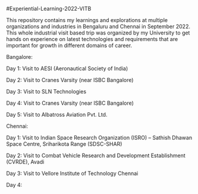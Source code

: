 #Experiential-Learning-2022-VITB

This repository contains my learnings and explorations at multiple organizations and industries in Bengaluru and Chennai in September 2022. This whole industrial visit based trip was organized by my University to get hands on experience on latest technologies and requirements that are important for growth in different domains of career. 

Bangalore:

Day 1: Visit to AESI (Aeronautical Society of India)

Day 2: Visit to Cranes Varsity (near ISBC Bangalore)

Day 3: Visit to SLN Technologies

Day 4: Visit to Cranes Varsity (near ISBC Bangalore)

Day 5: Visit to Albatross Aviation Pvt. Ltd. 



Chennai:

Day 1: Visit to Indian Space Research Organization (ISRO) – Sathish Dhawan Space Centre, Sriharikota Range (SDSC-SHAR)

Day 2: Visit to Combat Vehicle Research and Development Establishment (CVRDE), Avadi

Day 3: Visit to Vellore Institute of Technology Chennai

Day 4:
